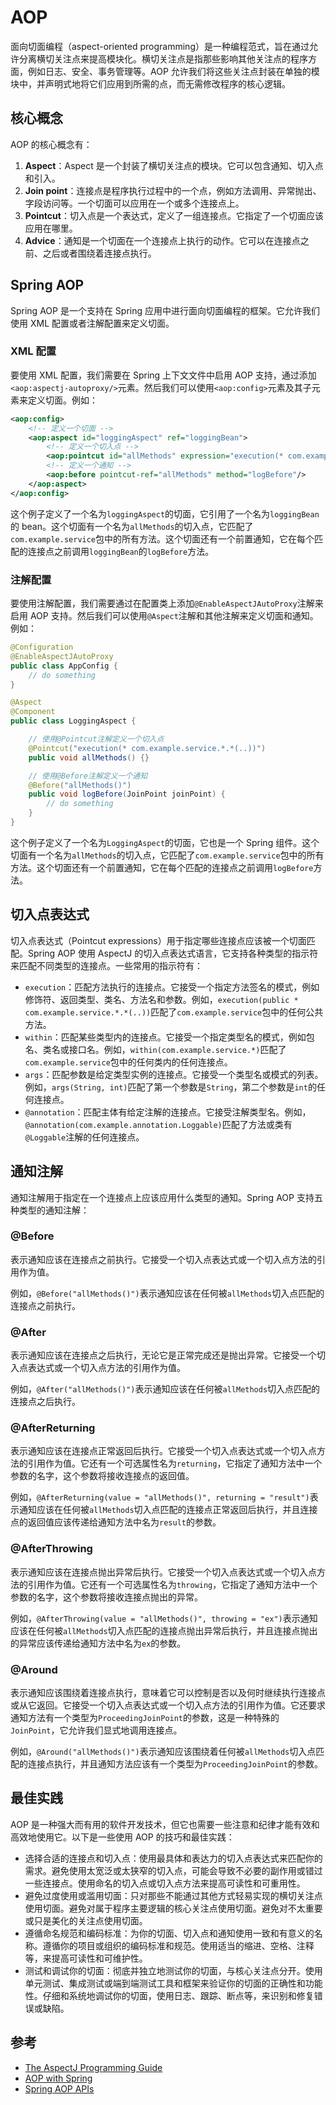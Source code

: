 # AOP

面向切面编程（aspect-oriented programming）是一种编程范式，旨在通过允许分离横切关注点来提高模块化。横切关注点是指那些影响其他关注点的程序方面，例如日志、安全、事务管理等。AOP 允许我们将这些关注点封装在单独的模块中，并声明式地将它们应用到所需的点，而无需修改程序的核心逻辑。

## 核心概念

AOP 的核心概念有：

1. **Aspect**：Aspect 是一个封装了横切关注点的模块。它可以包含通知、切入点和引入。
2. **Join point**：连接点是程序执行过程中的一个点，例如方法调用、异常抛出、字段访问等。一个切面可以应用在一个或多个连接点上。
3. **Pointcut**：切入点是一个表达式，定义了一组连接点。它指定了一个切面应该应用在哪里。
4. **Advice**：通知是一个切面在一个连接点上执行的动作。它可以在连接点之前、之后或者围绕着连接点执行。

## Spring AOP

Spring AOP 是一个支持在 Spring 应用中进行面向切面编程的框架。它允许我们使用 XML 配置或者注解配置来定义切面。

### XML 配置

要使用 XML 配置，我们需要在 Spring 上下文文件中启用 AOP 支持，通过添加`<aop:aspectj-autoproxy/>`元素。然后我们可以使用`<aop:config>`元素及其子元素来定义切面。例如：

```xml
<aop:config>
    <!-- 定义一个切面 -->
    <aop:aspect id="loggingAspect" ref="loggingBean">
        <!-- 定义一个切入点 -->
        <aop:pointcut id="allMethods" expression="execution(* com.example.service.*.*(..))"/>
        <!-- 定义一个通知 -->
        <aop:before pointcut-ref="allMethods" method="logBefore"/>
    </aop:aspect>
</aop:config>
```

这个例子定义了一个名为`loggingAspect`的切面，它引用了一个名为`loggingBean`的 bean。这个切面有一个名为`allMethods`的切入点，它匹配了`com.example.service`包中的所有方法。这个切面还有一个前置通知，它在每个匹配的连接点之前调用`loggingBean`的`logBefore`方法。

### 注解配置

要使用注解配置，我们需要通过在配置类上添加`@EnableAspectJAutoProxy`注解来启用 AOP 支持。然后我们可以使用`@Aspect`注解和其他注解来定义切面和通知。例如：

```java
@Configuration
@EnableAspectJAutoProxy
public class AppConfig {
    // do something
}

@Aspect
@Component
public class LoggingAspect {

    // 使用@Pointcut注解定义一个切入点
    @Pointcut("execution(* com.example.service.*.*(..))")
    public void allMethods() {}

    // 使用@Before注解定义一个通知
    @Before("allMethods()")
    public void logBefore(JoinPoint joinPoint) {
        // do something
    }
}
```

这个例子定义了一个名为`LoggingAspect`的切面，它也是一个 Spring 组件。这个切面有一个名为`allMethods`的切入点，它匹配了`com.example.service`包中的所有方法。这个切面还有一个前置通知，它在每个匹配的连接点之前调用`logBefore`方法。

## 切入点表达式

切入点表达式（Pointcut expressions）用于指定哪些连接点应该被一个切面匹配。Spring AOP 使用 AspectJ 的切入点表达式语言，它支持各种类型的指示符来匹配不同类型的连接点。一些常用的指示符有：

- `execution`：匹配方法执行的连接点。它接受一个指定方法签名的模式，例如修饰符、返回类型、类名、方法名和参数。例如，`execution(public * com.example.service.*.*(..))`匹配了`com.example.service`包中的任何公共方法。
- `within`：匹配某些类型内的连接点。它接受一个指定类型名的模式，例如包名、类名或接口名。例如，`within(com.example.service.*)`匹配了`com.example.service`包中的任何类内的任何连接点。
- `args`：匹配参数是给定类型实例的连接点。它接受一个类型名或模式的列表。例如，`args(String, int)`匹配了第一个参数是`String`，第二个参数是`int`的任何连接点。
- `@annotation`：匹配主体有给定注解的连接点。它接受注解类型名。例如，`@annotation(com.example.annotation.Loggable)`匹配了方法或类有`@Loggable`注解的任何连接点。

## 通知注解

通知注解用于指定在一个连接点上应该应用什么类型的通知。Spring AOP 支持五种类型的通知注解：

### @Before

表示通知应该在连接点之前执行。它接受一个切入点表达式或一个切入点方法的引用作为值。

例如，`@Before("allMethods()")`表示通知应该在任何被`allMethods`切入点匹配的连接点之前执行。

### @After

表示通知应该在连接点之后执行，无论它是正常完成还是抛出异常。它接受一个切入点表达式或一个切入点方法的引用作为值。

例如，`@After("allMethods()")`表示通知应该在任何被`allMethods`切入点匹配的连接点之后执行。

### @AfterReturning

表示通知应该在连接点正常返回后执行。它接受一个切入点表达式或一个切入点方法的引用作为值。它还有一个可选属性名为`returning`，它指定了通知方法中一个参数的名字，这个参数将接收连接点的返回值。

例如，`@AfterReturning(value = "allMethods()", returning = "result")`表示通知应该在任何被`allMethods`切入点匹配的连接点正常返回后执行，并且连接点的返回值应该传递给通知方法中名为`result`的参数。

### @AfterThrowing

表示通知应该在连接点抛出异常后执行。它接受一个切入点表达式或一个切入点方法的引用作为值。它还有一个可选属性名为`throwing`，它指定了通知方法中一个参数的名字，这个参数将接收连接点抛出的异常。

例如，`@AfterThrowing(value = "allMethods()", throwing = "ex")`表示通知应该在任何被`allMethods`切入点匹配的连接点抛出异常后执行，并且连接点抛出的异常应该传递给通知方法中名为`ex`的参数。

### @Around

表示通知应该围绕着连接点执行，意味着它可以控制是否以及何时继续执行连接点或从它返回。它接受一个切入点表达式或一个切入点方法的引用作为值。它还要求通知方法有一个类型为`ProceedingJoinPoint`的参数，这是一种特殊的`JoinPoint`，它允许我们显式地调用连接点。

例如，`@Around("allMethods()")`表示通知应该围绕着任何被`allMethods`切入点匹配的连接点执行，并且通知方法应该有一个类型为`ProceedingJoinPoint`的参数。

## 最佳实践

AOP 是一种强大而有用的软件开发技术，但它也需要一些注意和纪律才能有效和高效地使用它。以下是一些使用 AOP 的技巧和最佳实践：

- 选择合适的连接点和切入点：使用最具体和表达力的切入点表达式来匹配你的需求。避免使用太宽泛或太狭窄的切入点，可能会导致不必要的副作用或错过一些连接点。使用命名的切入点或切入点方法来提高可读性和可重用性。
- 避免过度使用或滥用切面：只对那些不能通过其他方式轻易实现的横切关注点使用切面。避免对属于程序主要逻辑的核心关注点使用切面。避免对不太重要或只是美化的关注点使用切面。
- 遵循命名规范和编码标准：为你的切面、切入点和通知使用一致和有意义的名称。遵循你的项目或组织的编码标准和规范。使用适当的缩进、空格、注释等，来提高可读性和可维护性。
- 测试和调试你的切面：彻底并独立地测试你的切面，与核心关注点分开。使用单元测试、集成测试或端到端测试工具和框架来验证你的切面的正确性和功能性。仔细和系统地调试你的切面，使用日志、跟踪、断点等，来识别和修复错误或缺陷。

## 参考

- [The AspectJ Programming Guide](https://www.eclipse.org/aspectj/doc/released/progguide/index.html)
- [AOP with Spring](https://docs.spring.io/spring-framework/reference/core/aop.html)
- [Spring AOP APIs](https://docs.spring.io/spring-framework/reference/core/aop-api.html)

